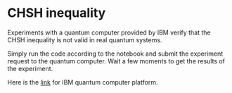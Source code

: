 CHSH inequality
====

Experiments with a quantum computer provided by IBM verify that the CHSH inequality is not valid in real quantum systems. 

Simply run the code according to the notebook and submit the experiment request to the quantum computer. Wait a few moments to get the results of the experiment.



Here is the [link](https://learning.quantum.ibm.com/tutorial/chsh-inequality#background) for IBM quantum computer platform.

